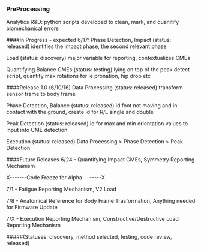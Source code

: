 ### PreProcessing
Analytics R&D: python scripts developed to clean, mark, and quanitify biomechanical errors

####In Progress - expected 6/17:
Phase Detection, Impact (status: released) identifies the impact phase, the second relevant phase

Load (status: discovery) major variable for reporting, contextualizes CMEs

Quantifying Balance CMEs (status: testing) lying on top of the peak detect script, quantify max rotations for ie pronation, hip drop etc

####Release 1.0 (6/10/16)
Data Processing (status: released) transform sensor frame to body frame

Phase Detection, Balance (status: released) id foot not moving and in contact with the ground, create id for R/L single and double 

Peak Detection (status: released) id for max and min orientation values to input into CME detection

Execution (status: released) Data Processing > Phase Detection > Peak Detection

####Future Releases
6/24 - Quantifying Impact CMEs, Symmetry Reporting Mechanism

X-------Code Freeze for Alpha--------X

7/1 - Fatigue Reporting Mechanism, V2 Load

7/8 - Anatomical Reference for Body Frame Trasformation, Anything needed for Firmware Update 

7/X - Execution Reporting Mechanism, Constructive/Destructive Load Reporting Mechanism


#####(Statuses: discovery, method selected, testing, code review, released)
